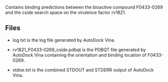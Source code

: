 Contains binding predictions between the bioactive compound F0433-0269 and the cside search space on the virulence factor rv1821.

## Files

- log.txt is the log file generated by AutoDock Vina.

- rv1821_F0433-0269_cside.pdbqt is the PDBQT file generated by AutoDock Vina containing the orientation and binding location of F0433-0269.

- stdoe.txt is the combined STDOUT and STDERR output of AutoDock Vina.

